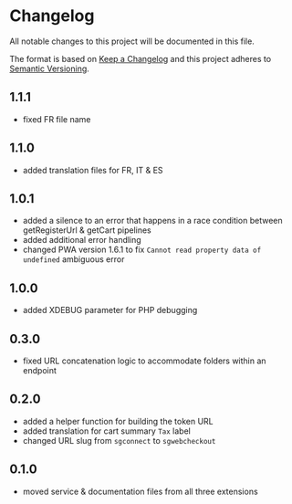 # Changelog

All notable changes to this project will be documented in this file.

The format is based on [Keep a Changelog](http://keepachangelog.com/) and this project adheres
to [Semantic Versioning](http://semver.org/).

## 1.1.1

- fixed FR file name

## 1.1.0

- added translation files for FR, IT & ES

## 1.0.1

- added a silence to an error that happens in a race condition between getRegisterUrl & getCart pipelines
- added additional error handling
- changed PWA version 1.6.1 to fix `Cannot read property data of undefined` ambiguous error

## 1.0.0

- added XDEBUG parameter for PHP debugging

## 0.3.0

- fixed URL concatenation logic to accommodate folders within an endpoint

## 0.2.0

- added a helper function for building the token URL
- added translation for cart summary `Tax` label
- changed URL slug from `sgconnect` to `sgwebcheckout`

## 0.1.0

- moved service & documentation files from all three extensions
